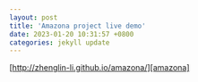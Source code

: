 ```yaml
---
layout: post
title: 'Amazona project live demo'
date: 2023-01-20 10:31:57 +0800
categories: jekyll update
---
```


[http://zhenglin-li.github.io/amazona/][amazona]

[amazona]: http://zhenglin-li.github.io/amazona/
